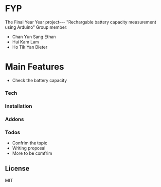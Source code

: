 # FYP 



The Final Year Year project--- "Rechargable battery capacity measurement using Arduino"
Group member:
  - Chan Yun Sang Ethan
  - Hui Kam Lam 
  - Ho Tik Yan Dieter

# Main Features

  - Check the battery capacity





### Tech

### Installation

### Addons

### Todos

 - Confrim the topic
 - Writing proposal
 - More to be comfrim

License
----

MIT

